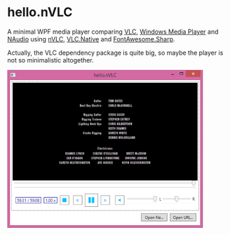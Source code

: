 # hello.nVLC

A minimal WPF media player comparing [VLC](https://www.videolan.org/vlc/index.html), [Windows Media Player](https://en.wikipedia.org/wiki/Windows_Media_Player) and [NAudio](https://github.com/naudio/NAudio) using
[nVLC](https://www.nuget.org/packages/nVLC/), [VLC.Native](https://www.nuget.org/packages/VLC.Native/) and [FontAwesome.Sharp](http://www.nuget.org/packages/FontAwesome.Sharp/).

Actually, the VLC dependency package is quite big, so maybe the player is not so minimalistic altogether.

![Sample player](hello.nVLC.png)

